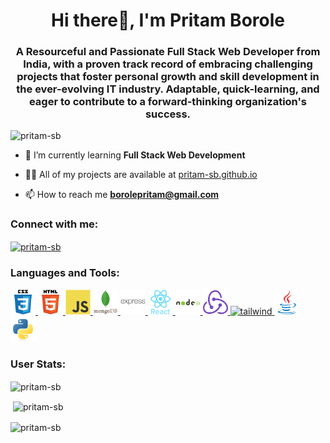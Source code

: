 <h1 align="center">Hi there👋, I'm Pritam Borole</h1>
<h3 align="center">A Resourceful and Passionate Full Stack Web Developer from India, with a proven track record of embracing challenging projects that foster personal growth and skill development in the ever-evolving IT industry. Adaptable, quick-learning, and eager to contribute to a forward-thinking organization's success.</h3>

<p align="left"> <img src="https://komarev.com/ghpvc/?username=pritam-sb&label=Profile%20views&color=353c40&style=flat-square" alt="pritam-sb" /> </p>


- 🌱 I’m currently learning **Full Stack Web Development**

- 👨‍💻 All of my projects are available at [pritam-sb.github.io](https://pritam-sb.github.io/)

- 📫 How to reach me **borolepritam@gmail.com**

<h3 align="left">Connect with me:</h3>
<p align="left">
<a href="https://linkedin.com/in/pritam-sb" target="blank"><img align="center" src="https://raw.githubusercontent.com/rahuldkjain/github-profile-readme-generator/master/src/images/icons/Social/linked-in-alt.svg" alt="pritam-sb" height="30" width="40" /></a>
</p>

<h3 align="left">Languages and Tools:</h3>
<p align="left"> <a href="https://www.w3schools.com/css/" target="_blank" rel="noreferrer"> <img src="https://raw.githubusercontent.com/devicons/devicon/master/icons/css3/css3-original-wordmark.svg" alt="css3" width="40" height="40"/> </a> <a href="https://www.w3.org/html/" target="_blank" rel="noreferrer"> <img src="https://raw.githubusercontent.com/devicons/devicon/master/icons/html5/html5-original-wordmark.svg" alt="html5" width="40" height="40"/> </a> <a href="https://developer.mozilla.org/en-US/docs/Web/JavaScript" target="_blank" rel="noreferrer"> <img src="https://raw.githubusercontent.com/devicons/devicon/master/icons/javascript/javascript-original.svg" alt="javascript" width="40" height="40"/> </a> <a href="https://www.mongodb.com/" target="_blank" rel="noreferrer"> <img src="https://raw.githubusercontent.com/devicons/devicon/master/icons/mongodb/mongodb-original-wordmark.svg" alt="mongodb" width="40" height="40"/> </a> <a href="https://expressjs.com" target="_blank" rel="noreferrer"> <img src="https://raw.githubusercontent.com/devicons/devicon/master/icons/express/express-original-wordmark.svg" alt="express" width="40" height="40"/> </a> <a href="https://reactjs.org/" target="_blank" rel="noreferrer"> <img src="https://raw.githubusercontent.com/devicons/devicon/master/icons/react/react-original-wordmark.svg" alt="react" width="40" height="40"/> </a> <a href="https://nodejs.org" target="_blank" rel="noreferrer"> <img src="https://raw.githubusercontent.com/devicons/devicon/master/icons/nodejs/nodejs-original-wordmark.svg" alt="nodejs" width="40" height="40"/> </a> <a href="https://redux.js.org" target="_blank" rel="noreferrer"> <img src="https://raw.githubusercontent.com/devicons/devicon/master/icons/redux/redux-original.svg" alt="redux" width="40" height="40"/> </a> <a href="https://tailwindcss.com/" target="_blank" rel="noreferrer"> <img src="https://www.vectorlogo.zone/logos/tailwindcss/tailwindcss-icon.svg" alt="tailwind" width="40" height="40"/> </a> <a href="https://www.java.com" target="_blank" rel="noreferrer"> <img src="https://raw.githubusercontent.com/devicons/devicon/master/icons/java/java-original.svg" alt="java" width="40" height="40"/> </a> <a href="https://www.python.org" target="_blank" rel="noreferrer"> <img src="https://raw.githubusercontent.com/devicons/devicon/master/icons/python/python-original.svg" alt="python" width="40" height="40"/> </a> </p>

<h3 align="left">User Stats:</h3>

<p><img align="center" src="https://github-readme-stats.vercel.app/api/top-langs?username=pritam-sb&show_icons=true&theme=vision-friendly-dark&locale=en&layout=compact" alt="pritam-sb" /></p>

<p>&nbsp;<img align="center" src="https://github-readme-stats.vercel.app/api?username=pritam-sb&show_icons=true&theme=vision-friendly-dark&locale=en" alt="pritam-sb" /></p>
<p><img align="center" display="block" src="https://github-readme-streak-stats.herokuapp.com/?user=pritam-sb&theme=vision-friendly-dark" alt="pritam-sb" /></p>

